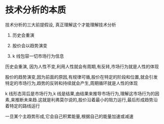 # 技术分析的本质

技术分析的三大前提假设, 真正理解这个才能理解技术分析

1. 历史会重演

2. 股价会以趋势演变

3. k 线包容一切市场行为信息

历史会重演, 因为人性不变,利用人性就会有周期,有反转,市场行为就是人性的体现

股价的趋势演变,因为前面的原因,有规律可循,股价在特定的阶段和位置,就会引发特定的市场行为,趋势的反转和持续就会产生,周期循环就是人性的体现

k 线形态背后是市场行为,k 线是结果,由结果来推导市场行为,理解这市场行为的因素,来推断未来趋.这就是利弗莫尔说的,股价沿着最小的阻力运行,最后形成趋势沿着特定的路线运行

一旦某个主趋势形成,它会自己积累能量,根据自己的能量加速或减速

